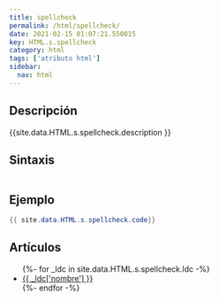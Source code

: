 ```yaml
---
title: spellcheck
permalink: /html/spellcheck/
date: 2021-02-15 01:07:21.550015
key: HTML.s.spellcheck
category: html
tags: ['atributo html']
sidebar: 
  nav: html
---
```


## Descripción
{{site.data.HTML.s.spellcheck.description }}

## Sintaxis
~~~html
~~~

## Ejemplo
~~~java
{{ site.data.HTML.s.spellcheck.code}}
~~~

## Artículos
<ul>
{%- for _ldc in site.data.HTML.s.spellcheck.ldc -%}
   <li>
       <a href="{{_ldc['url'] }}">{{ _ldc['nombre'] }}</a>
   </li>
{%- endfor -%}
</ul>
